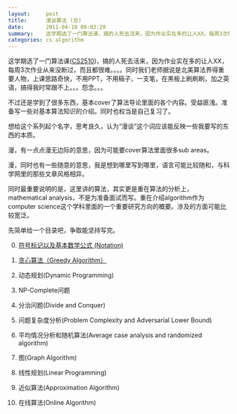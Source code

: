 ```yaml
---
layout:     post
title:      漫谈算法 (总)
date:       2011-04-10 09:03:29
summary:    这学期选了一门算法课，搞的人死去活来，因为作业实在多的让人XX，每周3次作业从来没断过，而且都很难。。。。同时我们老师据说是北美算法界得重要人物，上课思路奇快，不用PPT，不用稿子，一支笔，在黑板上刷刷刷，加之英语，搞得我时常跟不上。。。怨念。。。不过还是学到了很多东西，基本cover了算法导论里面的各个内容。受益匪浅。准备写一些对基本算法知识的介绍。同时也权当是自己复习了。
categories: cs algorithm
---
```


这学期选了一门算法课([CS2510](http://people.cs.pitt.edu/~kirk/cs2150/))，搞的人死去活来，因为作业实在多的让人XX，每周3次作业从来没断过，而且都很难。。。。同时我们老师据说是北美算法界得重要人物，上课思路奇快，不用PPT，不用稿子，一支笔，在黑板上刷刷刷，加之英语，搞得我时常跟不上。。。怨念。。。

不过还是学到了很多东西，基本cover了算法导论里面的各个内容。受益匪浅。准备写一些对基本算法知识的介绍。同时也权当是自己复习了。

想给这个系列起个名字，思考良久，认为“漫谈”这个词应该能反映一些我要写的东西的本质。

漫，有一点点漫无边际的意思，因为可能要cover算法里面很多sub areas。

漫，同时也有一些随意的意思，我是想到哪里写到哪里，语言可能比较随和，与科学网里的那些文章风格相异。

同时最重要说明的是，这里讲的算法，其实更是重在算法的分析上，mathematical analysis，不是为准备面试而写。重在介绍algorithm作为computer science这个学科里面的一个重要研究方向的概要。涉及的方面可能比较宽泛。

先简单给一个目录吧，争取能坚持写完。

0. [符号标记以及基本数学公式 (Notation)](/cs/algorithm/2011/04/12/introduction-to-algorithm-notation/)

1. [贪心算法（Greedy Algorithm）](/cs/algorithm/2011/04/13/introduction-to-algorithm-greddy/)

2. 动态规划(Dynamic Programming)

3. NP-Complete问题

4. 分治问题(Divide and Conquer)

5. 问题复杂度分析(Problem Complexity and Adversarial Lower Bound)

6. 平均情况分析和随机算法(Average case analysis and randomized algorithm)

7. 图(Graph Algorithm)

8. 线性规划(Linear Programming)

9. 近似算法(Approximation Algorithm)

10. 在线算法(Online Algorithm)